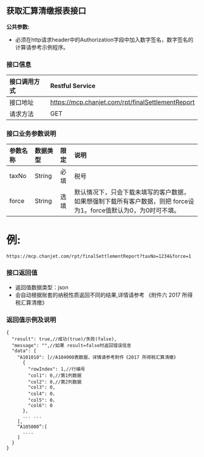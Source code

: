 ##  获取汇算清缴报表接口

**公共参数:**

+ 必须在http请求header中的Authorization字段中加入数字签名，数字签名的计算请参考示例程序。

### 接口信息
| 接口调用方式 | Restful Service        |
| :----- | :--------------------- |
| 接口地址   |https://mcp.chanjet.com/rpt/finalSettlementReport |
| 请求方法   | GET                    |

### 接口业务参数说明

| 参数名称      | 数据类型    | 限定   | 说明        |
| :-------- | :------ | :--- | :-------- |
| taxNo  | String    | 必填   | 税号 |
| force  | String    | 选填   | 默认情况下，只会下载未填写的客户数据，如果想强制下载所有客户数据，则把 force设为1。force值默认为0，为0时可不填。 |

例:
====
```
https://mcp.chanjet.com/rpt/finalSettlementReport?taxNo=1234&force=1
```

### 接口返回值
+ 返回值数据类型：json
+ 会自动根据账套的纳税性质返回不同的结果,详情请参考 《附件六 2017 所得税汇算清缴》

### 返回值示例及说明
```
{
  "result": true,//成功(true)/失败(false),
  "message": "",//如果 result=false时返回错误信息
  "data": {
    "A101010": [//A104000表数据，详情请参考附件《2017 所得税汇算清缴》
      {
        "rowIndex": 1,//行编号
        "col1": 0,//第1列数据
        "col2": 0,//第2列数据
        "col3": 0,
        "col4": 0，
        "col5": 0，
        "col6": 0
      },
      ... ...
    ],
    “A105000”:[
      ....
    ]
  }
}
```

